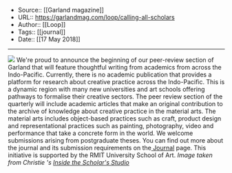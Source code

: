 ﻿
  * Source:: [[Garland magazine]]
  * URL:: https://garlandmag.com/loop/calling-all-scholars
  * Author:: [[Loop]]
  * Tags:: [[journal]]
  * Date:: [[17 May 2018]]


* * *
[![](https://garlandmag.com/wp-content/uploads/2018/05/portrait-of-qianlong-emperor-in-his-study-1024x640.jpg)](https://garlandmag.com/wp-content/uploads/2018/05/portrait-of-qianlong-emperor-in-his-study-e1526530821880.jpg)
We're proud to announce the beginning of our peer-review section of Garland that will feature thoughtful writing from academics from across the Indo-Pacific. 
Currently, there is no academic publication that provides a platform for research about creative practice across the Indo-Pacific. This is a dynamic region with many new universities and art schools offering pathways to formalise their creative sectors.
The peer review section of the quarterly will include academic articles that make an original contribution to the archive of knowledge about creative practice in the material arts. The material arts includes object-based practices such as craft, product design and representational practices such as painting, photography, video and performance that take a concrete form in the world. We welcome submissions arising from postgraduate theses. 
You can find out more about the journal and its submission requirements on the[ Journal](http://garlandmag.com/journal) page. 
This initiative is supported by the RMIT University School of Art.
 _Image taken from Christie 's [Inside the Scholar's Studio](https://www.christies.com/features/Scholars-objects-collecting-guide-7228-1.aspx)_
 
